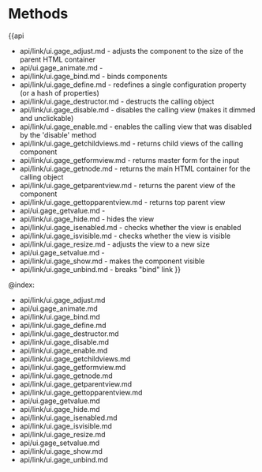 Methods
=======

{{api
- api/link/ui.gage_adjust.md - adjusts the component to the size of the parent HTML container
- api/ui.gage_animate.md - 
- api/link/ui.gage_bind.md - binds components
- api/link/ui.gage_define.md - redefines a single configuration property (or a hash of properties)
- api/link/ui.gage_destructor.md - destructs the calling object
- api/link/ui.gage_disable.md - disables the calling view (makes it dimmed and unclickable)
- api/link/ui.gage_enable.md - enables the calling view that was disabled by the 'disable' method
- api/link/ui.gage_getchildviews.md - returns child views of the calling component
- api/link/ui.gage_getformview.md - returns master form for the input
- api/link/ui.gage_getnode.md - returns the main HTML container for the calling object
- api/link/ui.gage_getparentview.md - returns the parent view of the component
- api/link/ui.gage_gettopparentview.md - returns top parent view
- api/ui.gage_getvalue.md - 
- api/link/ui.gage_hide.md - hides the view
- api/link/ui.gage_isenabled.md - checks whether the view is enabled
- api/link/ui.gage_isvisible.md - checks whether the view is visible
- api/link/ui.gage_resize.md - adjusts the view to a new size
- api/ui.gage_setvalue.md - 
- api/link/ui.gage_show.md - makes the component visible
- api/link/ui.gage_unbind.md - breaks "bind" link
}}

@index:
- api/link/ui.gage_adjust.md
- api/ui.gage_animate.md
- api/link/ui.gage_bind.md
- api/link/ui.gage_define.md
- api/link/ui.gage_destructor.md
- api/link/ui.gage_disable.md
- api/link/ui.gage_enable.md
- api/link/ui.gage_getchildviews.md
- api/link/ui.gage_getformview.md
- api/link/ui.gage_getnode.md
- api/link/ui.gage_getparentview.md
- api/link/ui.gage_gettopparentview.md
- api/ui.gage_getvalue.md
- api/link/ui.gage_hide.md
- api/link/ui.gage_isenabled.md
- api/link/ui.gage_isvisible.md
- api/link/ui.gage_resize.md
- api/ui.gage_setvalue.md
- api/link/ui.gage_show.md
- api/link/ui.gage_unbind.md



